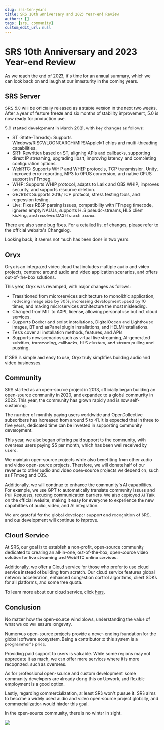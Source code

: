 ```yaml
---
slug: srs-ten-years
title: SRS 10th Anniversary and 2023 Year-end Review
authors: []
tags: [srs, community]
custom_edit_url: null
---
```


# SRS 10th Anniversary and 2023 Year-end Review

As we reach the end of 2023, it's time for an annual summary, which we can look back on and laugh at 
our immaturity in the coming years.

<!--truncate-->

## SRS Server

SRS 5.0 will be officially released as a stable version in the next two weeks. After a year of feature 
freeze and six months of stability improvement, 5.0 is now ready for production use.

5.0 started development in March 2021, with key changes as follows:

* ST (State-Threads): Supports Windows/RISCV/LOONGARCH/MIPS/AppleM1 chips and multi-threading capabilities.
* SRT: Rewritten based on ST, aligning APIs and callbacks, supporting direct IP streaming, upgrading libsrt, improving latency, and completing configuration options.
* WebRTC: Supports WHIP and WHEP protocols, TCP transmission, Unity, improved error reporting, MP3 to OPUS conversion, and native OPUS support in FFmpeg.
* WHIP: Supports WHIP protocol, adapts to Larix and OBS WHIP, improves security, and supports resource deletion.
* GB28181: Supports 2016/TCP protocol, stress testing tools, and regression testing.
* Live: Fixes RBSP parsing issues, compatibility with FFmpeg timecode, ignores empty NALUs, supports HLS pseudo-streams, HLS client kicking, and resolves DASH crash issues.

There are also some bug fixes. For a detailed list of changes, please refer to the official 
website's Changelog.

Looking back, it seems not much has been done in two years.

## Oryx

Oryx is an integrated video cloud that includes multiple audio and video projects, centered around 
audio and video application scenarios, and offers out-of-the-box solutions.

This year, Oryx was revamped, with major changes as follows:

* Transitioned from microservices architecture to monolithic application, reducing image size by 90%, increasing development speed by 10 times, and making microservices architecture the most misleading.
* Changed from MIT to AGPL license, allowing personal use but not cloud services.
* Supports Docker and script installations, DigitalOcean and Lighthouse images, BT and aaPanel plugin installations, and HELM installations.
* Tests cover all installation methods, features, and APIs.
* Supports new scenarios such as virtual live streaming, AI-generated subtitles, transcoding, callbacks, HLS clusters, and stream pulling and pushing.

If SRS is simple and easy to use, Oryx truly simplifies building audio and video businesses.

## Community

SRS started as an open-source project in 2013, officially began building an open-source community in 
2020, and expanded to a global community in 2022. This year, the community has grown rapidly and is 
now self-sustaining.

The number of monthly paying users worldwide and OpenCollective subscribers has increased from around 
5 to 41. It is expected that in three to five years, dedicated time can be invested in supporting community 
development.

This year, we also began offering paid support to the community, with overseas users paying $5 per month, 
which has been well received by users.

We maintain open-source projects while also benefiting from other audio and video open-source projects. 
Therefore, we will donate half of our revenue to other audio and video open-source projects we depend on,
such as FFmpeg and OBS.

Additionally, we will continue to enhance the community's AI capabilities. For example, we use GPT to 
automatically translate community Issues and Pull Requests, reducing communication barriers. We also 
deployed AI Talk on the official website, making it easy for everyone to experience the new capabilities 
of audio, video, and AI integration.

We are grateful for the global developer support and recognition of SRS, and our development will continue
to improve.

## Cloud Service

At SRS, our goal is to establish a non-profit, open-source community dedicated to creating an all-in-one,
out-of-the-box, open-source video solution for live streaming and WebRTC online services.

Additionally, we offer a [Cloud](../cloud) service for those who prefer to use cloud service instead of building from
scratch. Our cloud service features global network acceleration, enhanced congestion control algorithms,
client SDKs for all platforms, and some free quota.

To learn more about our cloud service, click [here](../cloud).

## Conclusion

No matter how the open-source wind blows, understanding the value of what we do will ensure longevity.

Numerous open-source projects provide a never-ending foundation for the global software ecosystem. Being 
a contributor to this system is a programmer's pride.

Providing paid support to users is valuable. While some regions may not appreciate it as much, we can 
offer more services where it is more recognized, such as overseas.

As for professional open-source and custom development, some community developers are already doing 
this on Upwork, and flexible employment is a good option.

Lastly, regarding commercialization, at least SRS won't pursue it. SRS aims to become a widely used 
audio and video open-source project globally, and commercialization would hinder this goal.

In the open-source community, there is no winter in sight.

![](https://ossrs.io/gif/v1/sls.gif?site=ossrs.io&path=/lts/blog-en/2023-12-15-SRS-Ten-Years)

